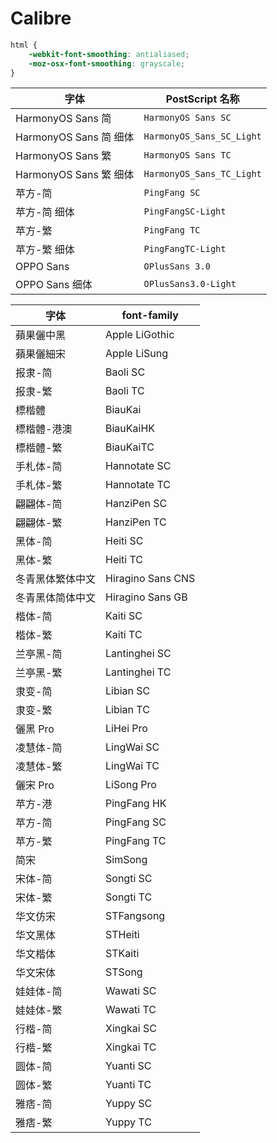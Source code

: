 # Calibre

```css
html {
    -webkit-font-smoothing: antialiased;
    -moz-osx-font-smoothing: grayscale;
}
```


| 字体 | PostScript 名称 |
| --- | ---|
| HarmonyOS Sans 简 | `HarmonyOS Sans SC` |
| HarmonyOS Sans 简 细体 | `HarmonyOS_Sans_SC_Light` |
| HarmonyOS Sans 繁 | `HarmonyOS Sans TC` |
| HarmonyOS Sans 繁 细体 | `HarmonyOS_Sans_TC_Light` |
| 苹方-简 | `PingFang SC` |
| 苹方-简 细体 | `PingFangSC-Light` |
| 苹方-繁 | `PingFang TC` |
| 苹方-繁 细体 | `PingFangTC-Light` |
| OPPO Sans | `OPlusSans 3.0` |
| OPPO Sans 细体 | `OPlusSans3.0-Light` |


| 字体 | font-family |
| --- | ---|
| 蘋果儷中黑 | Apple LiGothic |
| 蘋果儷細宋 | Apple LiSung |
| 报隶-简 | Baoli SC |
| 报隶-繁 | Baoli TC |
| 標楷體 | BiauKai |
| 標楷體-港澳 | BiauKaiHK |
| 標楷體-繁 | BiauKaiTC |
| 手札体-简 | Hannotate SC |
| 手札体-繁 | Hannotate TC |
| 翩翩体-简 | HanziPen SC |
| 翩翩体-繁 | HanziPen TC |
| 黑体-简 | Heiti SC |
| 黑体-繁 | Heiti TC |
| 冬青黑体繁体中文 | Hiragino Sans CNS |
| 冬青黑体简体中文 | Hiragino Sans GB |
| 楷体-简 | Kaiti SC |
| 楷体-繁 | Kaiti TC |
| 兰亭黑-简 | Lantinghei SC |
| 兰亭黑-繁 | Lantinghei TC |
| 隶变-简 | Libian SC |
| 隶变-繁 | Libian TC |
| 儷黑 Pro | LiHei Pro |
| 凌慧体-简 | LingWai SC |
| 凌慧体-繁 | LingWai TC |
| 儷宋 Pro | LiSong Pro |
| 苹方-港 | PingFang HK |
| 苹方-简 | PingFang SC |
| 苹方-繁 | PingFang TC |
| 简宋 | SimSong |
| 宋体-简 | Songti SC |
| 宋体-繁 | Songti TC |
| 华文仿宋 | STFangsong |
| 华文黑体 | STHeiti |
| 华文楷体 | STKaiti |
| 华文宋体 | STSong |
| 娃娃体-简 | Wawati SC |
| 娃娃体-繁 | Wawati TC |
| 行楷-简 | Xingkai SC |
| 行楷-繁 | Xingkai TC |
| 圆体-简 | Yuanti SC |
| 圆体-繁 | Yuanti TC |
| 雅痞-简 | Yuppy SC |
| 雅痞-繁 | Yuppy TC |
